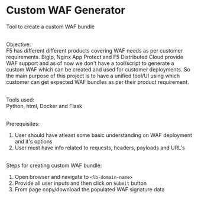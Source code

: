 # Custom WAF Generator
Tool to create a custom WAF bundle
<br><br>

Objective:<br>
F5 has different different products covering WAF needs as per customer requirements. BigIp, Nginx App Protect and F5 Distributed Cloud provide WAF support and as of now
we don't have a tool/script to generate a custom WAF which can be created and used for customer deployments. So the main purpose of this project is to have a unified
tool/UI using which customer can get expected WAF bundles as per their product requirement.
<br><br>

Tools used:<br>
Python, html, Docker and Flask
<br><br>

Prerequisites:
1. User should have atleast some basic understanding on WAF deployment and it's options
2. User must have info related to requests, headers, payloads and URL's
<br><br>

Steps for creating custom WAF bundle:
1. Open browser and navigate to `<lb-domain-name>`
2. Provide all user inputs and then click on `Submit` button 
3. From page copy/download the populated WAF signature data
